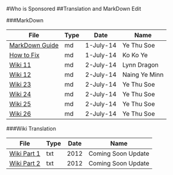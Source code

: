 #Who is Sponsored 
##Translation and MarkDown Edit

###MarkDown

File | Type | Date | Name 
--- | --- | --- | ---
[MarkDown Guide](./MARKDOWN.md)| md | 1-July-14 | Ye Thu Soe
[How to Fix](./README.md) | md | 1-July-14 | Ko Ko Ye
[Wiki 11](./u4mm-md/uki.txt.011.md) | md | 2-July-14 | Lynn Dragon
[Wiki 12](./u4mm-md/uki.txt.012.md) | md | 2-July-14 | Naing Ye Minn
[Wiki 23](./u4mm-md/uki.txt.023.md) | md | 2-July-14 | Ye Thu Soe
[Wiki 24](./u4mm-md/uki.txt.024.md) | md | 2-July-14 | Ye Thu Soe
[Wiki 25](./u4mm-md/uki.txt.025.md) | md | 2-July-14 | Ye Thu Soe
[Wiki 26](./u4mm-md/uki.txt.026.md) | md | 2-July-14 | Ye Thu Soe

###Wiki Translation

File | Type | Date | Name 
--- | --- | --- | ---
[Wiki Part 1](./P1.txt)| txt | 2012 | Coming Soon Update
[Wiki Part 2](./P2.txt)| txt | 2012 | Coming Soon Update
